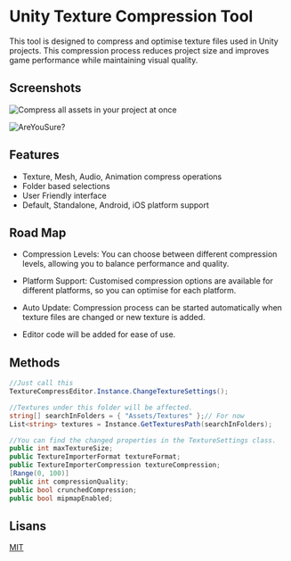 
# Unity Texture Compression Tool

This tool is designed to compress and optimise texture files used in Unity projects. This compression process reduces project size and improves game performance while maintaining visual quality.


## Screenshots

![Compress all assets in your project at once](https://github.com/OsmYlmztrk/TextureCompress/assets/119442331/1d109e38-88b9-475e-840a-8ab14d5b8116)

![AreYouSure?](https://github.com/OsmYlmztrk/TextureCompress/assets/119442331/d6aad9df-9853-4b77-8be7-ed813152ec1a)

  
## Features

- Texture, Mesh, Audio, Animation compress operations
- Folder based selections
- User Friendly interface
- Default, Standalone, Android, iOS platform support

  
## Road Map

- Compression Levels: You can choose between different compression levels, allowing you to balance performance and quality.

- Platform Support: Customised compression options are available for different platforms, so you can optimise for each platform.

- Auto Update: Compression process can be started automatically when texture files are changed or new texture is added.

- Editor code will be added for ease of use.

  
## Methods

```c#
//Just call this
TextureCompressEditor.Instance.ChangeTextureSettings();

//Textures under this folder will be affected.
string[] searchInFolders = { "Assets/Textures" };// For now
List<string> textures = Instance.GetTexturesPath(searchInFolders);

//You can find the changed properties in the TextureSettings class.
public int maxTextureSize;
public TextureImporterFormat textureFormat;
public TextureImporterCompression textureCompression;
[Range(0, 100)] 
public int compressionQuality;
public bool crunchedCompression;
public bool mipmapEnabled;
```

  
## Lisans

[MIT](https://choosealicense.com/licenses/mit/)

  
